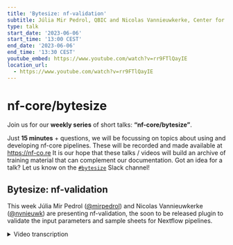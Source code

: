 ```yaml
---
title: 'Bytesize: nf-validation'
subtitle: Júlia Mir Pedrol, QBIC and Nicolas Vannieuwkerke, Center for Medical Genetics Ghent
type: talk
start_date: '2023-06-06'
start_time: '13:00 CEST'
end_date: '2023-06-06'
end_time: '13:30 CEST'
youtube_embed: https://www.youtube.com/watch?v=rr9FTlQayIE
location_url:
  - https://www.youtube.com/watch?v=rr9FTlQayIE
---
```


# nf-core/bytesize

Join us for our **weekly series** of short talks: **“nf-core/bytesize”**.

Just **15 minutes** + questions, we will be focussing on topics about using and developing nf-core pipelines.
These will be recorded and made available at <https://nf-co.re>
It is our hope that these talks / videos will build an archive of training material that can complement our documentation. Got an idea for a talk? Let us know on the [`#bytesize`](https://nfcore.slack.com/channels/bytesize) Slack channel!

## Bytesize: nf-validation

This week Júlia Mir Pedrol ([@mirpedrol](https://github.com/mirpedrol)) and Nicolas Vannieuwkerke ([@nvnieuwk](https://github.com/nvnieuwk)) are presenting nf-validation, the soon to be released plugin to validate the input parameters and sample sheets for Nextflow pipelines.

<details markdown="1"><summary>Video transcription</summary>
**Note: The content has been edited for reader-friendliness**

[0:01](https://www.youtube.com/watch?v=rr9FTlQayIE&t=1)
Hello, everyone, and welcome to today's bytesize talk. I'm happy to introduce to you Julia and Nicolas, and they're going to talk about nf-validation. I'm handing over now to you, Julia.

[0:20](https://www.youtube.com/watch?v=rr9FTlQayIE&t=20)
Thank you. Hello, everyone. We're going to explain this new plugin that we implemented in Nextflow. It's called nf-validation, and we use it for pipeline parameter validation, and for this we use JSON schema. First of all, before starting, why is it important to validate parameters? You may know that Nextflow pipelines can accept different parameters, either through command line or through all the config files, and this is not validated by Nextflow. If, for example, your pipeline expects a string and the user provides a number, all of your pipelines will run until this value is used, and then it will fail. That's why it's important to have some previous steps to validate parameters and avoid possible errors. This was already implemented in nf-core using this JSON schema, and actually all the nf-core pipelines have these validation steps in the template, because if, as a pipeline developer, you would have to validate these things manually, it would be a huge chunk of code.

[1:45](https://www.youtube.com/watch?v=rr9FTlQayIE&t=105)
We use JSON schemas, as I said, and this JSON schema looks something like that. Here you describe all the parameters of your pipeline. It has some formatting, and then under these definitions we have groups, because you can organize your parameters by, for example, input parameters and at least organize them in different groups. Then inside properties you have, for example, in this case, foo, which should be string, or bar, which should be string. This file can get very long, the advice is to never edit it by hand. In nf-core, I think there's another bytesize talk about that, but in nf-core you have this command, `nf-core schema build`, which will open a web tooling, which helps edit this JSON file, this JSON schema, and it's like a drag and drop, so it's very easy to edit it and you don't need to be careful with the formatting and so on.

[3:14](https://www.youtube.com/watch?v=rr9FTlQayIE&t=194)
Then another thing that is new from this plugin is that... This JSON schema can be used for different things, for example, we also use it in the nf-core website, but it can also validate other kinds of files, for example, sample sheets, which usually are used in pipelines to provide inputs, so it's usually a CSV or a TSV file, and where you have your sample ID. If you provide files, you can have each column providing one file and maybe some metadata from samples or things like that. You can also have a JSON schema to validate this sample sheet. The format is more or less the same as the one that I already showed, the structure is tiny bit different, but you also have properties, and inside properties you would have the name of each column in your CSV or TSV. It can also validate YAML files. In this case you will have the name of every entry, and then you can also have type, and you can validate different things. For example in the case of being a string, you will validate that the provided value is a string, or you can also provide a pattern if it has to end with .fasta or things like that.

[5:03](https://www.youtube.com/watch?v=rr9FTlQayIE&t=300)
We'll go now, this was a little bit fast, but so I think we have another bytesize about JSON schema which are more in detail, but for the time now, I'm going to talk about the nf-validation, the plugin itself. This plugin takes all the code that was started in nf-core. If you have checked the nf-core template at some point, this is how the pipeline template looks, and you have here a lib directory. Then here we store some group code, and for example this file is the one that validates Nextflow parameters. This was taken from the nf-core template, and based on that we started the development of this plugin. How to use it is very easy. Like all Nextflow pipelines, you can add in your Nextflow .config, these plugins, and then you add the name of the plugin you want to use, and the latest version. With this, that's all what you need, then this will be installed with your Nextflow, and then in this case it contains different functions that can be imported in your main.nf or in your Nextflow script, and you only need to include the name of the function that then you can use in your script, and from plugin nf-validation.

[7:09](https://www.youtube.com/watch?v=rr9FTlQayIE&t=429)
Then these functions we have here, we have different ones. I will quickly go through them as a summary. We have paramsHelp(), which is used to print a help message for a pipeline, so just a show. You would use... now I'm using launch.sh because the latest version is not released, so that's running my local copy, but usually it would be `nextflow run`, and then if you have this in your nextflow.config you don't need the remote, the name of your pipeline, and then we can run help. This uses a JSON schema that I talked about to print the help message of the pipeline. If it's not working... yes, perfect. Here you see the help message with the usual command, and then the parameters, those are the sections where they are organized, and then you see the name and some description, also the type of value. Then we also have paramsSummaryLog() and paramsSummaryMap(). These two work very similar, and they are used to print. Usually when you run a pipeline, in nf-core at least we print a summary of the parameters that change from the default at the beginning of every run, in case a user needs to check what they provided. This is generated with this function, paramsSummaryLog(), which provides this list of parameters in text format, and paramsSummaryMap() works exactly the same but instead of returning a text format, it returns a map.

[10:09](https://www.youtube.com/watch?v=rr9FTlQayIE&t=609)
Then we also have validateParameters(), which is maybe the most important here, which is the one that does the actual validation of the parameters. In your main.nf, you can use the function validateParameters(), and if you use this function before starting the execution of the workflow, it will fail in case there's some error before starting all the execution. For example here it says the parameter that you provided called input, it's sample sheet text and it doesn't match the pattern csv, tsv or yaml, and also it's a file that doesn't exist, it's also validating that this file should exist.

[11:11](https://www.youtube.com/watch?v=rr9FTlQayIE&t=671)
I'm gonna show as an example how this looks, so that's the current template without using the plugin that we have in nf-core, and as you see we use this chunk of code which is initialising and also validating all the parameters, and then here I have the same template but modified in order to use the plugin. Here I imported the functions and instead of... before I had this initialise, which was using all the code inside lib, in this case this has been modified and we don't have any more the nf-core schema.groovy, and I have the code to print a help message and here the function to validate parameters. If I run this pipeline again, the test for example, it should validate all the parameters and now we will see first the summary of parameters that I mentioned before. As you see, because I didn't provide the outdir parameter, which is required, I get this error before starting any execution. That's the description of the parameters that are different from before, for example you can see which input file you provided, and then now the validation passed and our pipeline started.

[13:44](https://www.youtube.com/watch?v=rr9FTlQayIE&t=824)
And then the last function that we have is fromSamplesheet(), which is reading the input sample sheet and creating a channel, and I will leave this for the end because Nicolas worked on that so he will explain about this. Also a new thing that we have now with this plugin: you can have schemas inside schemas. What does this mean? In your original Nextflow schema file, for every parameter which is a file, you can have this new key called schema, and this one references to a path of another JSON schema, in this case it's a JSON schema which will validate the input sample sheet. This will also, now you'll see it when Nicolas explains more in detail, so it's automatically whenever it detects that there's this schema key in a parameter, it will try to read the file provided by this parameter and then validate it using this JSON schema.

[15:12](https://www.youtube.com/watch?v=rr9FTlQayIE&t=912)
I also have a different example here for RNA-seq. If we see the main code, that's exactly the same that I showed before where I import the functions, also bring the help message and validate parameters. RNA-seq was one of the first pipelines that got this input schema, it was just like a proof of concept. We started implementing this some time ago, and now we have it implemented with a plugin so all pipelines can use it. Here you have the columns of your sample sheet, in this case sample ID, FASTQ1, FASTQ2 and strandedness. This will automatically validate the content of the input. I was gonna try to run this pipeline but maybe I'm talking too much and it's a bit long so that's it, that you know that you can now automatically validate, and that's what works for sample sheets but also for any other TSV, CSV or YAML file that you would like to validate. It doesn't have to be the input specifically, it will validate any of these files. So now I will hand over to Nicholas if he wants to show this fromSamplesheet().

[17:03](https://www.youtube.com/watch?v=rr9FTlQayIE&t=1023)
Yes, let me share my screen. Okay so I'm gonna show you a real quick example of how to use the fromSamplesheet() function. As you can see, I have a simple pipeline here which validates parameters and then converts the input parameter sample sheets to a channel. I'm going to run it real quick, as you can see, I also use the launch.sh bash script because the version is not released yet. If I'm running this, you can see I get some outputs which is the channel inputs. This output has been made from the sample sheet CSV as you can see, it has the name, surname, the likes and pictures from certain persons, for example the first line Harry Potter, the full path to a text file which has his likes in it and a full path to a directory which has pictures in it which correspond to his likes. I use this sample sheet to validate the schema, to validate the sample sheets.

[18:15](https://www.youtube.com/watch?v=rr9FTlQayIE&t=1095)
As you can see, all properties are inside of an items section. You can see the name, surname, a hidden ID number which isn't in the sample sheets but you see if it isn't in the sample sheet it will automatically go to null. Then it has the likes which has a format file path and it checks if the file exists and also pictures which is directory which also contains the key dependent required. If likes is not given but pictures is given, the sample sheet validation will fail. I'll show an example of this. For example, if I remove Harry Potter's likes and rerun the codes, you'll see an error which says that the likes fields should be defined when pictures is specified. Then it also shows which fields are not defined because you can also add way more fields to it and I think it's a very nice error message. You can also specify the unique which will take a boolean or a list. If it's boolean it will only look at the field itself, so all names should be unique if it's true. If you give a list with, for example, surname, all fields should be unique together with the surname. For example, I can't specify Harry Potter twice so you can see this. It also gives the error for the likes fields which is not specified. But as you can see the combination of name with field surname needs to be unique and you see which combination is the one that clashes with it not being unique. Okay, so this is a real small example of how the fromSamplesheets() works.

[20:15](https://www.youtube.com/watch?v=rr9FTlQayIE&t=1215)
One small thing to note is that the unique and dependent required field parameters actually only validates if you run the fromSamplesheet()s, because these are specific for the sample sheet conversion and won't be validated using validateParameters(). All the other schema fields will be validated using validatePrameters(). One other nice thing with fromSamplesheet() is that it will create meta fields which are immutable from the start. I have a bit of code here to show you this. If I try to change the name of every character to Voldemort it will fail because it cannot change the value in a meta field. Of course I have to make sure my sample sheet passes first. As you can see, you cannot put items into an immutable map. This can cause problems though in some pipelines which are already built around this concept and so you can disable it using the optional key immutable meta by defining FALSE. The default of this is TRUE as you can see.

[21:34](https://www.youtube.com/watch?v=rr9FTlQayIE&t=1294)
If I define this and run it again I will be able to change the name of every character to Voldemort, or it should do that. Apparently it does not. I don't know why. You can also do it with a parameter let's see if that works. It does not work okay so normally that should work I think I made a typo somewhere or something. You can find this all in the documentation of the validation plugin. You can also specify this fromSamplesheet() function from default. Go to assets/schema_input.json/schema file to convert sample sheets to a channel, which can also specify which schema to use by using schema, then path to schema. It's weird that it's not working. I'll try it again. No. Okay, weird. That's it for the fromSamplesheet()s conversion. Any questions?

[22:59](https://www.youtube.com/watch?v=rr9FTlQayIE&t=1379)
(host) Thank you very much.

(speaker) I just wanted to share the last last slide.

(host) I'm so sorry!

(speaker) No no, it's fine. Just to share the point... what am I sharing? Just a quick thanks to Phil and Kevin. Kevin started this code in nf-core and also to everyone who contributed on nf-core to this either by testing or reviewing documentation, especially. Just to share some important things that you may want to check. The repo of nf-validation is in Nextflow and here you have these documentation, that I have been also using. It's a very nice documentation and pretty extensive. We have this Slack channel which is shared in nf-core and Nextflow called nf-validation. The last thing to mention is that this will be coming soon in the nf-core template in the next release. The parameter validation and also optional, not mandatory but optional, obtaining this input channel with fromSamplesheet(). That's everything, thank you.

[24:29](https://www.youtube.com/watch?v=rr9FTlQayIE&t=1469)
(host) Thank you again. There was someone who had a question I think. You can now unmute yourself and also start the video if you have a question.

(question) Hi, thank you for this presentation. It's very nice. I was wondering, Julia, will you be adding a schema build command for the sample sheet, too?

(speaker) An schema, what? Sorry, can you say that again?

(question cont.) An nf-core schema build command for the sample sheet

(answer) Yes, exactly. that's not existing right now. Now we have this tooling to create the Nextflow schema for parameters but not for sample sheets, but there's the plan to add it and highly probable to move all this tooling out of nf-core and make it also as a standalone. I guess I can't estimate a date, because that's quite a bit of work. We'll see.

(question cont.) All right, thank you.

[25:49](https://www.youtube.com/watch?v=rr9FTlQayIE&t=1549)
(host) Are there any more questions from the audience? It doesn't seem so. In that case, I would like to thank both of you and of course the audience for listening and as usual the Chan Zuckerberg Initiative for funding our bytesize talks. This will be the last bytesize talk before our summer break and we will let you know when we commence after summer, so thank you very much everyone.

</details>
